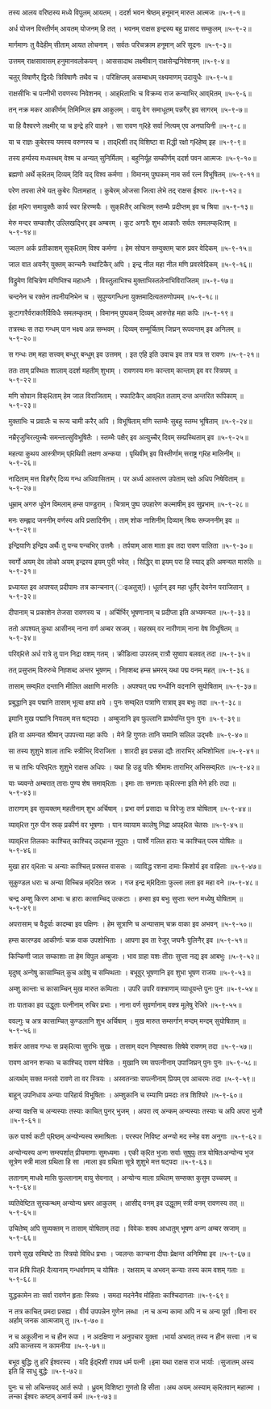 तस्य आलय वरिष्ठस्य मध्ये विपुलम् आयतम् ।
ददर्श भवन श्रेष्ठम् हनूमान् मारुत आत्मजः ॥५-९-१॥

अर्ध योजन विस्तीर्णम् आयतम् योजनम् हि तत् ।
भवनम् राक्षस इन्द्रस्य बहु प्रासाद सम्कुलम् ॥५-९-२॥

मार्गमाणः तु वैदेहीम् सीताम् आयत लोचनाम् ।
सर्वतः परिचक्राम हनूमान् अरि सूदनः ॥५-९-३॥

उत्तमम् राक्षसावासम् हनुमानवलोकयन् ।
आससादाथ लक्ष्मीवान् राक्षसेन्द्रनिवेशनम् ॥५-९-४॥

चतुर् विषाणैर् द्विरदैः त्रिविषाणैः तथैव च ।
परिक्षिप्तम् असम्बाधम् रक्ष्यमाणम् उदायुधैः ॥५-९-५॥

राक्षसीभिः च पत्नीभी रावणस्य निवेशनम् ।
आह्Rताभिः च विक्रम्य राज कन्याभिर् आव्Rतम् ॥५-९-६॥

तन् नक्र मकर आकीर्णम् तिमिम्गिल झष आकुलम् ।
वायु वेग समाधूतम् पन्नगैर् इव सागरम् ॥५-९-७॥

या हि वैश्वरणे लक्ष्मीर् या च इन्द्रे हरि वाहने ।
सा रावण ग्Rहे सर्वा नित्यम् एव अनपायिनी ॥५-९-८॥

या च राज्ञः कुबेरस्य यमस्य वरुणस्य च ।
ताद्Rशी तद् विशिष्टा वा Rद्धी रक्षो ग्Rहेष्व् इह ॥५-९-९॥

तस्य हर्म्यस्य मध्यस्थम् वेश्म च अन्यत् सुनिर्मितम् ।
बहुनिर्यूह सम्कीर्णम् ददर्श पवन आत्मजः ॥५-९-१०॥

ब्रह्मणो अर्थे क्Rतम् दिव्यम् दिवि यद् विश्व कर्मणा ।
विमानम् पुष्पकम् नाम सर्व रत्न विभूषितम् ॥५-९-११॥

परेण तपसा लेभे यत् कुबेरः पितामहात् ।
कुबेरम् ओजसा जित्वा लेभे तद् राक्षस ईश्वरः ॥५-९-१२॥

ईहा म्Rग समायुक्तैः कार्य स्वर हिरण्मयैः ।
सुक्Rतैर् आचितम् स्तम्भैः प्रदीप्तम् इव च श्रिया ॥५-९-१३॥

मेरु मन्दर सम्काशैर् उल्लिखद्भिर् इव अम्बरम् ।
कूट अगारैः शुभ आकारैः सर्वतः समलम्क्Rतम् ॥५-९-१४॥

ज्वलन अर्क प्रतीकाशम् सुक्Rतम् विश्व कर्मणा ।
हेम सोपान सम्युक्तम् चारु प्रवर वेदिकम् ॥५-९-१५॥

जाल वात अयनैर् युक्तम् कान्चनैः स्थाटिकैर् अपि ।
इन्द्र नील महा नील मणि प्रवरवेदिकम् ॥५-९-१६॥

विद्रुमेण विचित्रेण मणिभिश्च महाधनैः ।
विस्तुलाभिश्च मुक्ताभिस्तलेनाभिविराजितम् ॥५-९-१७॥

चन्दनेन च रक्तेन तपनीयनिभेन च ।
सुपुण्यगन्धिना युक्तमादित्यतरुणोपमम् ॥५-९-१८॥

कूटागारैर्वराकारैर्विविधैः समलम्कृतम् ।
विमानम् पुष्पकम् दिव्यम् आरुरोह महा कपिः ॥५-९-१९॥

तत्रस्थः स तदा गन्धम् पान भक्ष्य अन्न सम्भवम् ।
दिव्यम् सम्मूर्चितम् जिघ्रन् रूपवन्तम् इव अनिलम् ॥५-९-२०॥

स गन्धः तम् महा सत्त्वम् बन्धुर् बन्धुम् इव उत्तमम् ।
इत एहि इति उवाच इव तत्र यत्र स रावणः ॥५-९-२१॥

ततः ताम् प्रस्थितः शालाम् ददर्श महतीम् शुभाम् ।
रावणस्य मनः कान्ताम् कान्ताम् इव वर स्त्रियम् ॥५-९-२२॥

मणि सोपान विक्Rताम् हेम जाल विराजिताम् ।
स्फाटिकैर् आव्Rत तलाम् दन्त अन्तरित रूपिकाम् ॥५-९-२३॥

मुक्ताभिः च प्रवालैः च रूप्य चामी करैर् अपि ।
विभूषिताम् मणि स्तम्भैः सुबहु स्तम्भ भूषिताम् ॥५-९-२४॥

नम्रैरृजुभिरत्युच्चैः समन्तात्सुविभूषितैः ।
स्तम्भैः पक्षैर् इव अत्युच्चैर् दिवम् सम्प्रस्थिताम् इव ॥५-९-२५॥

महत्या कुथय आस्त्रीणम् प्Rथिवी लक्षण अन्कया ।
पृथिवीम् इव विस्तीर्णाम् सराष्ट्र ग्Rह मालिनीम् ॥५-९-२६॥

नादिताम् मत्त विहगैर् दिव्य गन्ध अधिवासिताम् ।
पर अर्ध्य आस्तरण उपेताम् रक्षो अधिप निषेविताम् ॥५-९-२७॥

धूम्राम् अगरु धूपेन विमलाम् हम्स पाण्डुराम् ।
चित्राम् पुष्प उपहारेण कल्माषीम् इव सुप्रभाम् ॥५-९-२८॥

मनः सम्ह्लाद जननीम् वर्णस्य अपि प्रसादिनीम् ।
ताम् शोक नाशिनीम् दिव्याम् श्रियः सम्जननीम् इव ॥५-९-२९॥

इन्द्रियाणि इन्द्रिय अर्थैः तु पन्च पन्चभिर् उत्तमैः ।
तर्पयाम् आस माता इव तदा रावण पालिता ॥५-९-३०॥

स्वर्गो अयम् देव लोको अयम् इन्द्रस्य इयम् पुरी भवेत् ।
सिद्धिर् वा इयम् परा हि स्याद् इति अमन्यत मारुतिः ॥५-९-३१॥

प्रध्यायत इव अपश्यत् प्रदीपामः तत्र कान्चनान् (ःइअतुस्!)।
धूर्तान् इव महा धूर्तैर् देवनेन पराजितान् ॥५-९-३२॥

दीपानाम् च प्रकाशेन तेजसा रावणस्य च ।
अर्चिर्भिर् भूषणानाम् च प्रदीप्ता इति अभ्यमन्यत ॥५-९-३३॥

ततो अपश्यत् कुथा आसीनम् नाना वर्ण अम्बर स्रजम् ।
सहस्रम् वर नारीणाम् नाना वेष विभूषितम् ॥५-९-३४॥

परिव्Rत्ते अर्ध रात्रे तु पान निद्रा वशम् गतम् ।
क्रीडित्वा उपरतम् रात्रौ सुष्वाप बलवत् तदा ॥५-९-३५॥

तत् प्रसुप्तम् विरुरुचे निह्शब्द अन्तर भूषणम् ।
निह्शब्द हम्स भ्रमरम् यथा पद्म वनम् महत् ॥५-९-३६॥

तासाम् सम्व्Rत दन्तानि मीलित अक्षाणि मारुतिः ।
अपश्यत् पद्म गन्धीनि वदनानि सुयोषिताम् ॥५-९-३७॥

प्रबुद्धानि इव पद्मानि तासाम् भूत्वा क्षपा क्षये ।
पुनः सम्व्Rत पत्राणि रात्राव् इव बभुः तदा ॥५-९-३८॥

इमानि मुख पद्मानि नियतम् मत्त षट्पदाः ।
अम्बुजानि इव फुल्लानि प्रार्थयन्ति पुनः पुनः ॥५-९-३९॥

इति वा अमन्यत श्रीमान् उपपत्त्या महा कपिः ।
मेने हि गुणतः तानि समानि सलिल उद्भवैः ॥५-९-४०॥

सा तस्य शुशुभे शाला ताभिः स्त्रीभिर् विराजिता ।
शारदी इव प्रसन्ना द्यौः ताराभिर् अभिशोभिता ॥५-९-४१॥

स च ताभिः परिव्Rतः शुशुभे राक्षस अधिपः ।
यथा हि उडु पतिः श्रीमामः ताराभिर् अभिसम्व्Rतः ॥५-९-४२॥

याः च्यवन्ते अम्बरात् ताराः पुण्य शेष समाव्Rताः ।
इमाः ताः सम्गताः क्Rत्स्ना इति मेने हरिः तदा ॥५-९-४३॥

ताराणाम् इव सुव्यक्तम् महतीनाम् शुभ अर्चिषाम् ।
प्रभा वर्ण प्रसादाः च विरेजुः तत्र योषिताम् ॥५-९-४४॥

व्याव्Rत्त गुरु पीन स्रक् प्रकीर्ण वर भूषणाः ।
पान व्यायाम कालेषु निद्रा अपह्Rत चेतसः ॥५-९-४५॥

व्याव्Rत्त तिलकाः काश्चित् काश्चिद् उद्भ्रान्त नूपुराः ।
पार्श्वे गलित हाराः च काश्चित् परम योषितः ॥५-९-४६॥

मुखा हार व्Rताः च अन्याः काश्चित् प्रस्रस्त वाससः ।
व्याविद्ध रशना दामाः किशोर्य इव वाहिताः ॥५-९-४७॥

सुकुण्डल धराः च अन्या विच्चिन्न म्Rदित स्रजः ।
गज इन्द्र म्Rदिताः फुल्ला लता इव महा वने ॥५-९-४८॥

चन्द्र अम्शु किरण आभाः च हाराः कासाम्चिद् उत्कटाः ।
हम्सा इव बभुः सुप्ताः स्तन मध्येषु योषिताम् ॥५-९-४९॥

अपरासाम् च वैदूर्याः कादम्बा इव पक्षिणः ।
हेम सूत्राणि च अन्यासाम् चक्र वाका इव अभवन् ॥५-९-५०॥

हम्स कारण्डव आकीर्णाः चक्र वाक उपशोभिताः ।
आपगा इव ता रेजुर् जघनैः पुलिनैर् इव ॥५-९-५१॥

किन्किणी जाल सम्काशाः ता हेम विपुल अम्बुजाः ।
भाव ग्राहा यशः तीराः सुप्ता नद्य इव आबभुः ॥५-९-५२॥

मृदुष्व् अन्गेषु कासाम्चित् कुच अग्रेषु च सम्स्थिताः ।
बभूवुर् भूषणानि इव शुभा भूषण राजयः ॥५-९-५३॥

अम्शु कान्ताः च कासाम्चिन् मुख मारुत कम्पिताः ।
उपरि उपरि वक्त्राणाम् व्याधूयन्ते पुनः पुनः ॥५-९-५४॥

ताः पाताका इव उद्धूताः पत्नीनाम् रुचिर प्रभाः ।
नाना वर्ण सुवर्णानाम् वक्त्र मूलेषु रेजिरे ॥५-९-५५॥

ववल्गुः च अत्र कासाम्चित् कुण्डलानि शुभ अर्चिषाम् ।
मुख मारुत सम्सर्गान् मन्दम् मन्दम् सुयोषिताम् ॥५-९-५६॥

शर्कर आसव गन्धः स प्रक्Rत्या सुरभिः सुखः ।
तासाम् वदन निह्श्वासः सिषेवे रावणम् तदा ॥५-९-५७॥

रावण आनन शन्काः च काश्चिद् रावण योषितः ।
मुखानि स्म सपत्नीनाम् उपाजिघ्रन् पुनः पुनः ॥५-९-५८॥

अत्यर्थम् सक्त मनसो रावणे ता वर स्त्रियः ।
अस्वतन्त्राः सपत्नीनाम् प्रियम् एव आचरमः तदा ॥५-९-५९॥

बाहून् उपनिधाय अन्याः पारिहार्य विभूषिताः ।
अम्शुकानि च रम्याणि प्रमदाः तत्र शिश्यिरे ॥५-९-६०॥

अन्या वक्षसि च अन्यस्याः तस्याः काचित् पुनर् भुजम् ।
अपरा त्व् अन्कम् अन्यस्याः तस्याः च अपि अपरा भुजौ ॥५-९-६१॥

ऊरु पार्श्व कटी प्Rष्ठम् अन्योन्यस्य समाश्रिताः ।
परस्पर निविष्ट अन्ग्यो मद स्नेह वश अनुगाः ॥५-९-६२॥

अन्योन्यस्य अन्ग सम्स्पर्शात् प्रीयमाणाः सुमध्यमाः ।
एकी क्Rत भुजाः सर्वाः सुषुपुः तत्र योषितःअन्योन्य भुज सूत्रेण स्त्री माला ग्रथिता हि सा ।माला इव ग्रथिता सूत्रे शुशुभे मत्त षट्पदा ॥५-९-६३॥

लतानाम् माधवे मासि फुल्लानाम् वायु सेवनात् ।
अन्योन्य माला ग्रथितम् सम्सक्त कुसुम उच्चयम् ॥५-९-६४॥

व्यतिवेष्टित सुस्कन्थम् अन्योन्य भ्रमर आकुलम् ।
आसीद् वनम् इव उद्धूतम् स्त्री वनम् रावणस्य तत् ॥५-९-६५॥

उचितेष्व् अपि सुव्यक्तम् न तासाम् योषिताम् तदा ।
विवेकः शक्य आधातुम् भूषण अन्ग अम्बर स्रजाम् ॥५-९-६६॥

रावणे सुख सम्विष्टे ताः स्त्रियो विविध प्रभाः ।
ज्वलन्तः कान्चना दीपाः प्रेक्षन्त अनिमिषा इव ॥५-९-६७॥

राज Rषि पित्R दैत्यानाम् गन्धर्वाणाम् च योषितः ।
रक्षसाम् च अभवन् कन्याः तस्य काम वशम् गताः ॥५-९-६८॥

युद्धकामेन ताः सर्वा रावणेन हृताः स्त्रियः ।
समदा मदनेनैव मोहिताः काश्चिदागताः ॥५-९-६९॥

न तत्र काचित् प्रमदा प्रसह्य ।
वीर्य उपपन्नेन गुणेन लब्धा ।न च अन्य कामा अपि न च अन्य पूर्वा ।विना वर अर्हाम् जनक आत्मजाम् तु ॥५-९-७०॥

न च अकुलीना न च हीन रूपा ।
न अदक्षिणा न अनुपचार युक्ता ।भार्या अभवत् तस्य न हीन सत्त्वा ।न च अपि कान्तस्य न कामनीया ॥५-९-७१॥

बभूव बुद्धिः तु हरि ईश्वरस्य ।
यदि ईद्Rशी राघव धर्म पत्नी ।इमा यथा राक्षस राज भार्याः ।सुजातम् अस्य इति हि साधु बुद्धेः ॥५-९-७२॥

पुनः च सो अचिन्तयद् आर्त रूपो ।
ध्रुवम् विशिष्टा गुणतो हि सीता ।अथ अयम् अस्याम् क्Rतवान् महात्मा ।लन्का ईश्वरः कष्टम् अनार्य कर्म ॥५-९-७३॥

